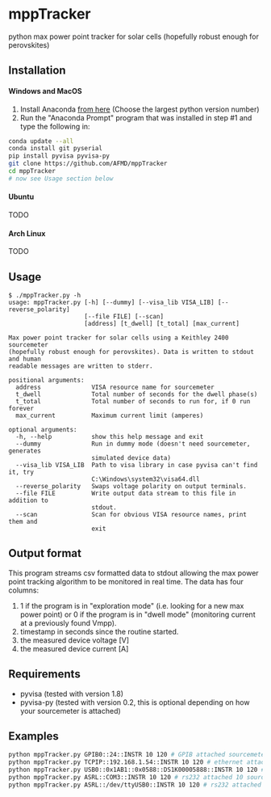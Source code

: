 # mppTracker
python max power point tracker for solar cells (hopefully robust enough for perovskites)  

## Installation
#### Windows and MacOS
1. Install Anaconda [from here](https://www.continuum.io/downloads) (Choose the largest python version number)
1. Run the "Anaconda Prompt" program that was installed in step #1 and type the following in:

  ```bash
conda update --all
conda install git pyserial
pip install pyvisa pyvisa-py
git clone https://github.com/AFMD/mppTracker
cd mppTracker
# now see Usage section below
```  

#### Ubuntu
  TODO  

#### Arch Linux
  TODO  

## Usage
```
$ ./mppTracker.py -h
usage: mppTracker.py [-h] [--dummy] [--visa_lib VISA_LIB] [--reverse_polarity]
                     [--file FILE] [--scan]
                     [address] [t_dwell] [t_total] [max_current]

Max power point tracker for solar cells using a Keithley 2400 sourcemeter
(hopefully robust enough for perovskites). Data is written to stdout and human
readable messages are written to stderr.

positional arguments:
  address              VISA resource name for sourcemeter
  t_dwell              Total number of seconds for the dwell phase(s)
  t_total              Total number of seconds to run for, if 0 run forever
  max_current          Maximum current limit (amperes)

optional arguments:
  -h, --help           show this help message and exit
  --dummy              Run in dummy mode (doesn't need sourcemeter, generates
                       simulated device data)
  --visa_lib VISA_LIB  Path to visa library in case pyvisa can't find it, try
                       C:\Windows\system32\visa64.dll
  --reverse_polarity   Swaps voltage polarity on output terminals.
  --file FILE          Write output data stream to this file in addition to
                       stdout.
  --scan               Scan for obvious VISA resource names, print them and
                       exit
```

## Output format
This program streams csv formatted data to stdout allowing the max power point tracking algorithm to be monitored in real time. The data has four columns:

1. 1 if the program is in "exploration mode" (i.e. looking for a new max power point) or 0 if the program is in "dwell mode" (monitoring current at a previously found Vmpp).
1. timestamp in seconds since the routine started.  
1. the measured device voltage [V]
1. the measured device current [A]

## Requirements
* pyvisa (tested with version 1.8)
* pyvisa-py (tested with version 0.2, this is optional depending on how your sourcemeter is attached)

## Examples
```bash
python mppTracker.py GPIB0::24::INSTR 10 120 # GPIB attached sourcemeter
python mppTracker.py TCPIP::192.168.1.54::INSTR 10 120 # ethernet attached sourcemeter
python mppTracker.py USB0::0x1AB1::0x0588::DS1K00005888::INSTR 10 120 # USB attached sourcemeter
python mppTracker.py ASRL::COM3::INSTR 10 120 # rs232 attached 10 sourcemeter
python mppTracker.py ASRL::/dev/ttyUSB0::INSTR 10 120 # rs232 attached sourcemeter
```

